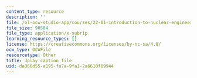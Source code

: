 ```yaml
---
content_type: resource
description: ''
file: /ol-ocw-studio-app/courses/22-01-introduction-to-nuclear-engineering-and-ionizing-radiation-fall-2016/da366d55a195fa7a9fa12a6610f69944_mJ54DfN95Zo.srt
file_size: 90584
file_type: application/x-subrip
learning_resource_types: []
license: https://creativecommons.org/licenses/by-nc-sa/4.0/
ocw_type: OCWFile
resourcetype: Other
title: 3play caption file
uid: da366d55-a195-fa7a-9fa1-2a6610f69944
---
```

